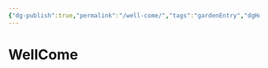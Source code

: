 ```yaml
---
{"dg-publish":true,"permalink":"/well-come/","tags":"gardenEntry","dgHomeLink":true,"dgPassFrontmatter":false}
---
```



# WellCome
